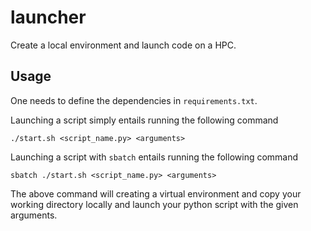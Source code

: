 # launcher
Create a local environment and launch code on a HPC.

## Usage
One needs to define the dependencies in `requirements.txt`.

Launching a script simply entails running the following command
```
./start.sh <script_name.py> <arguments>
```
Launching a script with `sbatch` entails running the following command
```
sbatch ./start.sh <script_name.py> <arguments>
```

The above command will creating a virtual environment and copy your working directory locally and launch your python script
with the given arguments.
